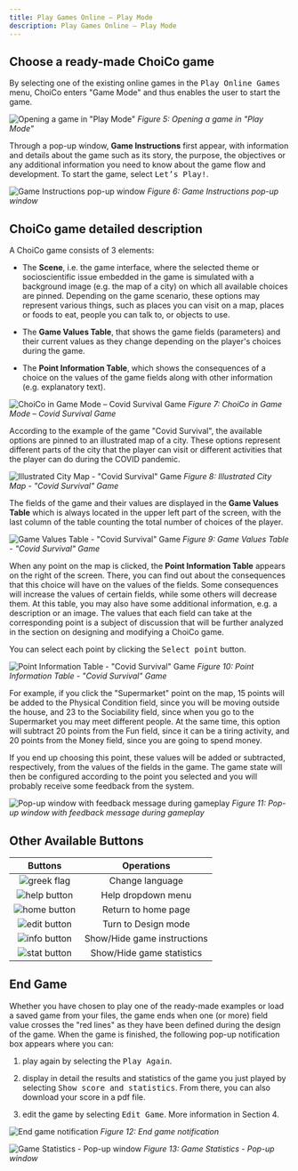 ```yaml
---
title: Play Games Online – Play Mode
description: Play Games Online – Play Mode
---
```


## Choose a ready-made ChoiCo game

By selecting one of the existing online games in the <kbd class="kbd">Play Online Games</kbd> menu,
ChoiCo enters "Game Mode" and thus enables the user to start the game.

![Opening a game in "Play Mode"](@images/choico/choico_3_1.png)
_Figure 5: Opening a game in "Play Mode"_

Through a pop-up window, **Game Instructions** first appear,
with information and details about the game such as its story, the
purpose, the objectives or any additional information you need to know about the
game flow and development. To start the game, select
<kbd class="kbd bg-green-500 text-white">Let’s Play!</kbd>.

![Game Instructions pop-up window](@images/choico/choico_3_2.png)
_Figure 6: Game Instructions pop-up window_

## ChoiCo game detailed description

A ChoiCo game consists of 3 elements:

-   The **Scene**, i.e. the game interface, where the selected theme or socioscientific issue embedded in the game is simulated with a background image
    (e.g. the map of a city) on which all available choices are pinned. Depending
    on the game scenario, these options may represent various things, such as
    places you can visit on a map, places or foods to eat, people you can talk
    to, or objects to use.

-   The **Game Values Table**, that shows the game fields (parameters) and
    their current values as they change depending on the player's choices during
    the game.

-   The **Point Information Table**, which shows the consequences of a
    choice on the values of the game fields along with other information (e.g.
    explanatory text).

![ChoiCo in Game Mode – Covid Survival Game](@images/choico/choico_3_3.png)
_Figure 7: ChoiCo in Game Mode – Covid Survival Game_

According to the example of the game "Covid Survival", the available options are
pinned to an illustrated map of a city. These options represent different parts
of the city that the player can visit or different activities that the player can
do during the COVID pandemic.

![Illustrated City Map - "Covid Survival" Game](@images/choico/choico_3_4.png)
_Figure 8: Illustrated City Map - "Covid Survival" Game_

The fields of the game and their values are displayed in the **Game Values Table**
which is always located in the upper left part of the screen, with the last column of
the table counting the total number of choices of the player.

![Game Values Table - "Covid Survival" Game](@images/choico/choico_3_5.png)
_Figure 9: Game Values Table - "Covid Survival" Game_

When any point on the map is clicked, the **Point Information Table** appears
on the right of the screen. There, you can find out about the consequences that
this choice will have on the values of the fields. Some consequences
will increase the values of certain fields, while some others will decrease them. At
this table, you may also have some additional information, e.g. a description or an
image. The values that each field can take at the corresponding point is a subject
of discussion that will be further analyzed in the section on designing and modifying
a ChoiCo game.

You can select each point by clicking the <kbd class="kbd bg-amber-500 text-black">Select point</kbd> button.

![Point Information Table - "Covid Survival" Game](@images/choico/choico_3_6.png)
_Figure 10: Point Information Table - "Covid Survival" Game_

For example, if you click the "Supermarket" point on the map, 15 points will be
added to the Physical Condition field, since you will be moving outside the house,
and 23 to the Sociability field, since when you go to the Supermarket you may
meet different people. At the same time, this option will subtract 20 points from
the Fun field, since it can be a tiring activity, and 20 points from the Money field,
since you are going to spend money.

If you end up choosing this point, these values will be added or subtracted,
respectively, from the values of the fields in the game. The game state will then be
configured according to the point you selected and you will probably receive some
feedback from the system.

![Pop-up window with feedback message during gameplay](@images/choico/choico_3_7.png)
_Figure 11: Pop-up window with feedback message during gameplay_

## Other Available Buttons

|                    Buttons                     |         Operations          |
| :--------------------------------------------: | :-------------------------: |
|  ![greek flag](@images/choico/choico_3_8.png)  |       Change language       |
| ![help button](@images/choico/choico_3_9.png)  |     Help dropdown menu      |
| ![home button](@images/choico/choico_3_10.png) |     Return to home page     |
| ![edit button](@images/choico/choico_3_11.png) |     Turn to Design mode     |
| ![info button](@images/choico/choico_3_12.png) | Show/Hide game instructions |
| ![stat button](@images/choico/choico_3_13.png) |  Show/Hide game statistics  |

## End Game

Whether you have chosen to play one of the ready-made examples or load a saved
game from your files, the game ends when one (or more) field value crosses the
"red lines" as they have been defined during the design of the game. When the
game is finished, the following pop-up notification box appears where you can:

1. play again by selecting the <kbd class="kbd bg-amber-500 text-black">Play Again</kbd>.

2. display in detail the results and statistics of the game you just played by
   selecting <kbd class="kbd bg-amber-500 text-black">Show score and statistics</kbd>. From there, you can
   also download your score in a pdf file.

3. edit the game by selecting <kbd class="kbd bg-amber-500 text-black">Edit Game</kbd>. More
   information in Section 4.

![End game notification](@images/choico/choico_3_14.png)
*Figure 12: End game notification*

![Game Statistics - Pop-up window](@images/choico/choico_3_15.png)
*Figure 13: Game Statistics - Pop-up window*